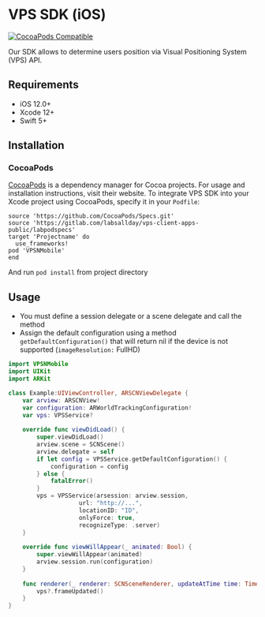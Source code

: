 # VPS SDK (iOS)
[![CocoaPods Compatible](https://img.shields.io/badge/pod-0.0.2-brightgreen)](https://img.shields.io/badge/pod-0.0.2-brightgreen)  

Our SDK allows to determine users position via Visual Positioning System (VPS) API.

## Requirements

- iOS 12.0+
- Xcode 12+
- Swift 5+

## Installation

### CocoaPods

[CocoaPods](https://cocoapods.org) is a dependency manager for Cocoa projects. For usage and installation instructions, visit their website. To integrate VPS SDK into your Xcode project using CocoaPods, specify it in your `Podfile`:

```
source 'https://github.com/CocoaPods/Specs.git'
source 'https://gitlab.com/labsallday/vps-client-apps-public/labpodspecs'
target 'Projectname' do
  use_frameworks!
pod 'VPSNMobile'
end
```
And run `pod install` from project directory

## Usage

* You must define a session delegate or a scene delegate and call the method
* Assign the default configuration using a method `getDefaultConfiguration()` that will return nil if the device is not supported (`imageResolution:` FullHD)

```swift
import VPSNMobile
import UIKit
import ARKit

class Example:UIViewController, ARSCNViewDelegate {
    var arview: ARSCNView!
    var configuration: ARWorldTrackingConfiguration!
    var vps: VPSService?
    
    override func viewDidLoad() {
        super.viewDidLoad()
        arview.scene = SCNScene()
        arview.delegate = self
        if let config = VPSService.getDefaultConfiguration() {
            configuration = config
        } else {
            fatalError()
        }
        vps = VPSService(arsession: arview.session,
                    url: "http://...",
                    locationID: "ID",
                    onlyForce: true,
                    recognizeType: .server)
    }
    
    override func viewWillAppear(_ animated: Bool) {
        super.viewWillAppear(animated)
        arview.session.run(configuration)
    }
    
    func renderer(_ renderer: SCNSceneRenderer, updateAtTime time: TimeInterval) {
        vps?.frameUpdated()
    }
}
```
